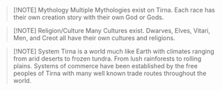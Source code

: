 
> [!NOTE] Mythology
> Multiple Mythologies exist on Tirna. Each race has their own creation story with their own God or Gods.


> [!NOTE] Religion/Culture
> Many Cultures exist. Dwarves, Elves, Vitari, Men, and Creot all have their own cultures and religions.


> [!NOTE] System
> Tirna is a world much like Earth with climates ranging from arid deserts to frozen tundra. From lush rainforests to rolling plains. Systems of commerce have been established by the free peoples of Tirna with many well known trade routes throughout the world.




